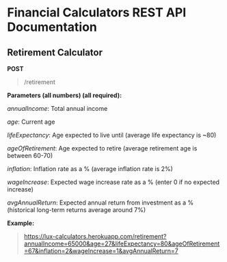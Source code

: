 # Financial Calculators REST API Documentation

## Retirement Calculator
**POST** 
> /retirement

**Parameters (all numbers) (all required):**

*annualIncome*: Total annual income

*age*: Current age

*lifeExpectancy*: Age expected to live until (average life expectancy is ~80)

*ageOfRetirement*: Age expected to retire (average retirement age is between 60-70)

*inflation*: Inflation rate as a % (average inflation rate is 2%)

*wageIncrease*: Expected wage increase rate as a % (enter 0 if no expected increase)

*avgAnnualReturn*: Expected annual return from investment as a % (historical long-term returns average around 7%)

**Example:**

> https://lux-calculators.herokuapp.com/retirement?annualIncome=65000&age=27&lifeExpectancy=80&ageOfRetirement=67&inflation=2&wageIncrease=1&avgAnnualReturn=7

